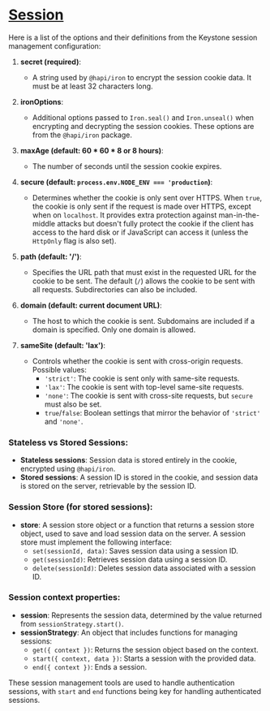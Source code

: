 # [Session](https://keystonejs.com/docs/config/session)
Here is a list of the options and their definitions from the Keystone session management configuration:

1. **secret (required)**:  
   - A string used by `@hapi/iron` to encrypt the session cookie data. It must be at least 32 characters long.

2. **ironOptions**:  
   - Additional options passed to `Iron.seal()` and `Iron.unseal()` when encrypting and decrypting the session cookies. These options are from the `@hapi/iron` package.

3. **maxAge (default: 60 * 60 * 8 or 8 hours)**:  
   - The number of seconds until the session cookie expires.

4. **secure (default: `process.env.NODE_ENV === 'production`)**:  
   - Determines whether the cookie is only sent over HTTPS. When `true`, the cookie is only sent if the request is made over HTTPS, except when on `localhost`. It provides extra protection against man-in-the-middle attacks but doesn't fully protect the cookie if the client has access to the hard disk or if JavaScript can access it (unless the `HttpOnly` flag is also set).

5. **path (default: '/')**:  
   - Specifies the URL path that must exist in the requested URL for the cookie to be sent. The default (`/`) allows the cookie to be sent with all requests. Subdirectories can also be included.

6. **domain (default: current document URL)**:  
   - The host to which the cookie is sent. Subdomains are included if a domain is specified. Only one domain is allowed.

7. **sameSite (default: 'lax')**:  
   - Controls whether the cookie is sent with cross-origin requests. Possible values:
     - `'strict'`: The cookie is sent only with same-site requests.
     - `'lax'`: The cookie is sent with top-level same-site requests.
     - `'none'`: The cookie is sent with cross-site requests, but `secure` must also be set.
     - `true`/`false`: Boolean settings that mirror the behavior of `'strict'` and `'none'`.

### Stateless vs Stored Sessions:
- **Stateless sessions**: Session data is stored entirely in the cookie, encrypted using `@hapi/iron`.
- **Stored sessions**: A session ID is stored in the cookie, and session data is stored on the server, retrievable by the session ID.

### Session Store (for stored sessions):
- **store**: A session store object or a function that returns a session store object, used to save and load session data on the server. A session store must implement the following interface:
   - `set(sessionId, data)`: Saves session data using a session ID.
   - `get(sessionId)`: Retrieves session data using a session ID.
   - `delete(sessionId)`: Deletes session data associated with a session ID.

### Session context properties:
- **session**: Represents the session data, determined by the value returned from `sessionStrategy.start()`.
- **sessionStrategy**: An object that includes functions for managing sessions:
   - `get({ context })`: Returns the session object based on the context.
   - `start({ context, data })`: Starts a session with the provided data.
   - `end({ context })`: Ends a session.

These session management tools are used to handle authentication sessions, with `start` and `end` functions being key for handling authenticated sessions.